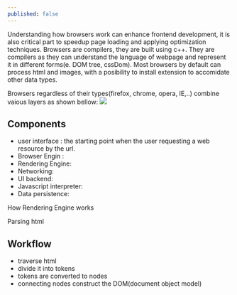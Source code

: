 ```yaml
---
published: false
---
```

Understanding how browsers work can enhance frontend development, it is also critical part to speedup page loading and applying optimization techniques.
Browsers are compilers, they are built using c++. They are compilers as they can understand the language of webpage and represent it in different forms(e. DOM tree, cssDom). Most browsers by default can process html and images, with a posibility to install extension to accomidate other data types.

Browsers regardless of their types(firefox, chrome, opera, IE,..) combine vaious layers as shown bellow:
![](https://www.html5rocks.com/en/tutorials/internals/howbrowserswork/layers.png)

## Components
 - user interface : the starting point when the user requesting a web resource by the url.
 - Browser Engin :
 - Rendering Engine:
 - Networking:
 - UI backend:
 - Javascript interpreter:
 - Data persistence:
 


How Rendering Engine works

Parsing html

## Workflow
- traverse html
- divide it into tokens
- tokens are converted to nodes
- connecting nodes construct the DOM(document object model)
